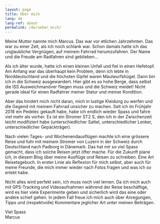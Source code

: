 ```yaml
---
layout: page
title: Über mich
lang: de
lang-ref: about
permalink: /de/ueber_mich/
---
```


Meine Mutter nannte mich Marcus. Das war vor etlichen Jahrzehnten. Das war zu einer Zeit, als ich noch schlank war. Schon damals hatte ich das unglaubliche Vergnügen, auf meinem Fahrrad herumzufahren. Der Name und die Freude am Radfahren sind geblieben...

Als ich älter wurde, hatte ich einen kleinen Unfall und fiel in einen Hefetopf. Am Anfang war das überhaupt kein Problem, denn ich lebte in Norddeutschland und die höchsten Gipfel waren Maulwurfshügel. Dann bin ich in die Schweiz ausgewandert. Hier gibt es so hohe Berge, dass selbst die ISS Ausweichmanöver fliegen muss und die Schweiz meidet! Nicht gerade ideal für einen Radfahrer meiner Statur und meiner Kondition.

Aber das hindert mich nicht daran, mich in lustige Kleidung zu werfen und die Gegend mit meinem Fahrrad unsicher zu machen. Seit ich im Frühjahr 2018 ein Pedelec gekauft habe, habe ich endlich wieder Spass und fahre viel mehr als vorher. Es ist ein Stromer ST2 S, den ich in der Zwischenzeit leicht modifiziert habe (unterschiedlicher Sattel, unterschiedlicher Lenker, unterschiedlicher Gepäckträger).

Nach vielen Tages- und Wochenendausflügen machte ich eine grössere Reise und fuhr mit meinem Stromer von Luzern in der Schweiz durch Deutschland nach Padborg in Dänemark. Das hat mir so viel Spass gemacht, dass ich solche Reisen jetzt öfter mache. Für die Zukunft plane ich, in diesem Blog über meine Ausflüge und Reisen zu schreiben. Eine Art Reisetagebuch. In erster Linie als Reflexion für mich selbst, aber auch für meine Freunde, die mich immer wieder nach Fotos fragen und was ich so erlebt habe.

Nicht alles wird perfekt sein, ich muss noch viel lernen. Da ich mich auch mit GPS-Tracking und Videoaufnahmen während der Reise beschäftige, wird es hier viele Experimente geben und sicherlich wird das eine oder andere schief gehen. In jedem Fall freue ich mich auch über Anregungen, Tipps und (respektvolle) Kommentare jeglicher Art unter meinen Beiträgen.

Viel Spass  
Marcus
